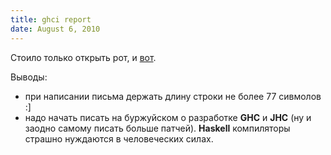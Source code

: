 ```yaml
---
title: ghci report
date: August 6, 2010
---
```


Стоило только открыть рот, и [вот](http://hackage.haskell.org/trac/ghc/ticket/4244).

Выводы:

* при написании письма держать длину строки не более 77 сивмолов :]
* надо начать писать на буржуйском о разработке **GHC** и **JHC**
  (ну и заодно самому писать больше патчей). **Haskell** компиляторы
  страшно нуждаются в человеческих силах.
